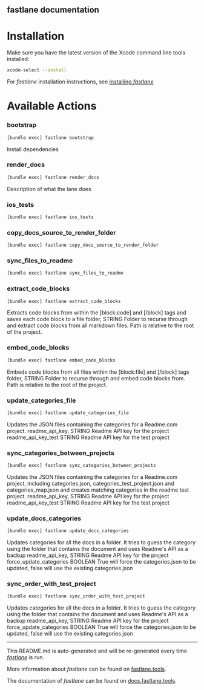fastlane documentation
----

# Installation

Make sure you have the latest version of the Xcode command line tools installed:

```sh
xcode-select --install
```

For _fastlane_ installation instructions, see [Installing _fastlane_](https://docs.fastlane.tools/#installing-fastlane)

# Available Actions

### bootstrap

```sh
[bundle exec] fastlane bootstrap
```

Install dependencies

### render_docs

```sh
[bundle exec] fastlane render_docs
```

Description of what the lane does

### ios_tests

```sh
[bundle exec] fastlane ios_tests
```



### copy_docs_source_to_render_folder

```sh
[bundle exec] fastlane copy_docs_source_to_render_folder
```



### sync_files_to_readme

```sh
[bundle exec] fastlane sync_files_to_readme
```



### extract_code_blocks

```sh
[bundle exec] fastlane extract_code_blocks
```

Extracts code blocks from within the [block:code] and [/block] tags and saves each code block to a file
folder, STRING Folder to recurse through and extract code blocks from all markdown files. Path is relative to the root of the project.


### embed_code_blocks

```sh
[bundle exec] fastlane embed_code_blocks
```

Embeds code blocks from all files within the [block:file] and [/block] tags
folder, STRING Folder to recurse through and embed code blocks from. Path is relative to the root of the project.


### update_categories_file

```sh
[bundle exec] fastlane update_categories_file
```

Updates the JSON files containing the categories for a Readme.com project.
readme_api_key, STRING Readme API key for the project
readme_api_key_test STRING Readme API key for the test project


### sync_categories_between_projects

```sh
[bundle exec] fastlane sync_categories_between_projects
```

Updates the JSON files containing the categories for a Readme.com project, including categories.json,
categories_test_project.json and categories_map.json and creates matching categories in the readme test project.
readme_api_key, STRING Readme API key for the project
readme_api_key_test STRING Readme API key for the test project


### update_docs_categories

```sh
[bundle exec] fastlane update_docs_categories
```

Updates categories for all the docs in a folder. It tries to guess the category using the folder that contains the
document and uses Readme's API as a backup
readme_api_key, STRING Readme API key for the project
force_update_categories BOOLEAN True will force the categories.json to be updated, false will use the existing categories.json


### sync_order_with_test_project

```sh
[bundle exec] fastlane sync_order_with_test_project
```

Updates categories for all the docs in a folder. It tries to guess the category using the folder that contains the
document and uses Readme's API as a backup
readme_api_key, STRING Readme API key for the project
force_update_categories BOOLEAN True will force the categories.json to be updated, false will use the existing categories.json


----

This README.md is auto-generated and will be re-generated every time [_fastlane_](https://fastlane.tools) is run.

More information about _fastlane_ can be found on [fastlane.tools](https://fastlane.tools).

The documentation of _fastlane_ can be found on [docs.fastlane.tools](https://docs.fastlane.tools).
